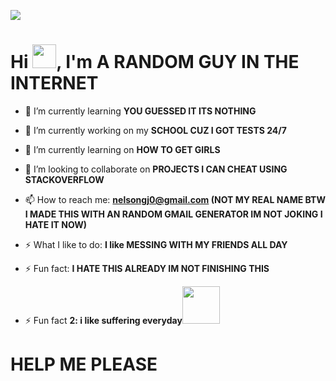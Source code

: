 <p align="left"> <img src="https://komarev.com/ghpvc/?username=rock12231&label=Profile%20views&color=0e75b6&style=flat" /> </p>

<h1>Hi <img src="https://github.com/TheDudeThatCode/TheDudeThatCode/blob/master/Assets/Hi.gif" width="38px">, I'm A RANDOM GUY IN THE INTERNET</h1>

- 🌱 I’m currently learning **YOU GUESSED IT ITS NOTHING**

- 🔭 I’m currently working on my **SCHOOL CUZ I GOT TESTS 24/7**

- 🌱 I’m currently learning on **HOW TO GET GIRLS**

- 👯 I’m looking to collaborate on **PROJECTS I CAN CHEAT USING STACKOVERFLOW**

- 📫 How to reach me: **nelsongj0@gmail.com (NOT MY REAL NAME BTW I MADE THIS WITH AN RANDOM GMAIL GENERATOR IM NOT JOKING I HATE IT NOW)**

- ⚡ What I like to do: **I like MESSING WITH MY FRIENDS ALL DAY**

- ⚡ Fun fact: **I HATE THIS ALREADY IM NOT FINISHING THIS**

- ⚡ Fun fact **2: i like suffering everyday**<img src="https://media.giphy.com/media/m6OomwWCojfS8/giphy.gif" width="60">

# **HELP ME PLEASE**
